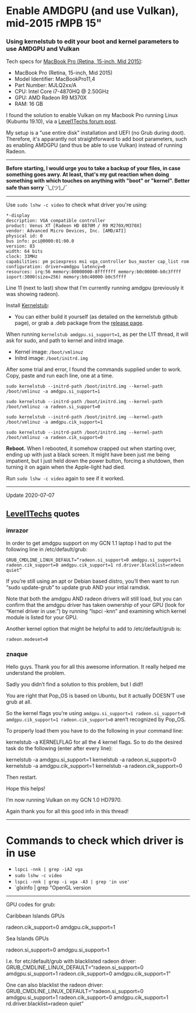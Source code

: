 # Enable AMDGPU (and use Vulkan), mid-2015 rMPB 15"

### Using kernelstub to edit your boot and kernel parameters to use AMDGPU and Vulkan

Tech specs for [MacBook Pro (Retina, 15-inch, Mid 2015)](https://support.apple.com/kb/SP719):
* MacBook Pro (Retina, 15-inch, Mid 2015)
* Model Identifier: MacBookPro11,4
* Part Number: MJLQ2xx/A
* CPU: Intel Core i7-4870HQ @ 2.50GHz
* GPU: AMD Radeon R9 M370X
* RAM: 16 GB


I found the solution to enable Vulkan on my Macbook Pro running Linux (Kubuntu 19.10), via a [Level1Techs forum post](https://forum.level1techs.com/t/vulkan-with-amds-gcn-1-0/131427/32).

My setup is a "use entire disk" installation and UEFI (no Grub during doot). Therefore, it's apparantly not straightforward to add boot parameters, such as enabling AMDGPU (and thus be able to use Vulkan) instead of running Radeon.

_____

**Before starting, I would urge you to take a backup of your files, in case something goes awry. At least, that's my gut reaction when doing something with which touches on anything with "boot" or "kernel". Better safe than sorry** ¯\\\_(ツ)\_/¯

_____

Use `sudo lshw -c video` to check what driver you're using:

    *-display                 
    description: VGA compatible controller
    product: Venus XT [Radeon HD 8870M / R9 M270X/M370X]
    vendor: Advanced Micro Devices, Inc. [AMD/ATI]
    physical id: 0
    bus info: pci@0000:01:00.0
    version: 83
    width: 64 bits
    clock: 33MHz
    capabilities: pm pciexpress msi vga_controller bus_master cap_list rom
    configuration: driver=amdgpu latency=0
    resources: irq:56 memory:80000000-8fffffff memory:b0c00000-b0c3ffff ioport:3000(size=256) memory:b0c40000-b0c5ffff

Line 11 (next to last) show that I'm currently running amdgpu (previously it was showing radeon).

Install [Kernelstub](https://github.com/isantop/kernelstub):

* You can either build it yourself (as detailed on the kernelstub github page), or grab a .deb package from the [release page](https://github.com/isantop/kernelstub/releases).

When running `kernelstub amdgpu.si_support=1`, as per the L1T thread, it will ask for sudo, and path to kernel and initrd image.

* Kernel image: `/boot/vmlinuz`
* Initrd image: `/boot/initrd.img`

After some trial and error, I found the commands supplied under to work. Copy, paste and run each line, one at a time.

`sudo kernelstub --initrd-path /boot/initrd.img --kernel-path /boot/vmlinuz -a amdgpu.si_support=1`

`sudo kernelstub --initrd-path /boot/initrd.img --kernel-path /boot/vmlinuz -a radeon.si_support=0`

`sudo kernelstub --initrd-path /boot/initrd.img --kernel-path /boot/vmlinuz -a amdgpu.cik_support=1`

`sudo kernelstub --initrd-path /boot/initrd.img --kernel-path /boot/vmlinuz -a radeon.cik_support=0`

**Reboot.** When I rebooted, it somehow crapped out when starting over, ending up with just a black screen. It might have been just me being impatient, but I just held down the power button, forcing a shutdown, then turning it on again when the Apple-light had died.

Run `sudo lshw -c video` again to see if it worked.

____

Update 2020-07-07

## [Level1Techs](https://forum.level1techs.com/t/vulkan-with-amds-gcn-1-0/131427/30) quotes

### imrazor

In order to get amdgpu support on my GCN 1.1 laptop I had to put the following line in /etc/default/grub:

    GRUB_CMDLINE_LINUX_DEFAULT=“radeon.si_support=0 amdgpu.si_support=1 radeon.cik_support=0 amdgpu.cik_support=1 rd.driver.blacklist=radeon quiet”

If you’re still using an apt or Debian based distro, you’ll then want to run “sudo update-grub” to update grub AND your intial ramdisk.

Note that both the amdgpu AND radeon drivers will still load, but you can confirm that the amdgpu driver has taken ownership of your GPU (look for “Kernel driver in use:”) by running “lspci -knn” and examining which kernel module is listed for your GPU.

Another kernel option that might be helpful to add to /etc/default/grub is:

    radeon.modeset=0

### znaque

Hello guys. Thank you for all this awesome information. It really helped me understand the problem.

Sadly you didn’t find a solution to this problem, but I did!!

You are right that Pop_OS is based on Ubuntu, but it actually DOESN’T use grub at all.

So the kernel flags you’re using `amdgpu.si_support=1 radeon.si_support=0 amdgpu.cik_support=1 radeon.cik_support=0` aren’t recognized by Pop_OS.

To properly load them you have to do the following in your command line:

kernelstub -a KERNELFLAG for all the 4 kernel flags. So to do the desired task do the following (enter after every line):

   kernelstub -a amdgpu.si_support=1
   kernelstub -a radeon.si_support=0
   kernelstub -a amdgpu.cik_support=1
   kernelstub -a radeon.cik_support=0

Then restart.

Hope this helps!

I’m now running Vulkan on my GCN 1.0 HD7970.

Again thank you for all this good info in this thread!

____

# Commands to check which driver is in use

* `lspci -nnk | grep -iA2 vga`
* `sudo lshw -c video`
* `lspci -nnk | grep -i vga -A3 | grep 'in use'`
* `glxinfo | grep "OpenGL version


____

GPU codes for grub:

Caribbean Islands GPUs

   radeon.cik_support=0 amdgpu.cik_support=1

Sea Islands GPUs

   radeon.si_support=0 amdgpu.si_support=1
 
 I.e. for etc/default/grub with blacklisted radeon driver:
    GRUB_CMDLINE_LINUX_DEFAULT=“radeon.si_support=0 amdgpu.si_support=1 radeon.cik_support=0 amdgpu.cik_support=1”

 
 One can also blacklist the radeon driver:
    GRUB_CMDLINE_LINUX_DEFAULT=“radeon.si_support=0 amdgpu.si_support=1 radeon.cik_support=0 amdgpu.cik_support=1 rd.driver.blacklist=radeon quiet”
